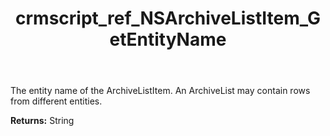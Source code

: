 ﻿---
title: crmscript_ref_NSArchiveListItem_GetEntityName
description: String NSArchiveListItem.GetEntityName()
intellisense: NSArchiveListItem.GetEntityName
keywords: NSArchiveListItem, GetEntityName
so.topic: reference
---

The entity name of the ArchiveListItem. An ArchiveList may contain rows from different entities.

**Returns:** String


